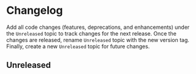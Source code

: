 # Changelog

Add all code changes (features, deprecations, and enhancements) under the `Unreleased` topic to track changes for 
the next release. Once the changes are released,
rename `Unreleased` topic with the new version tag. Finally, create a new `Unreleased` topic for future changes.

## Unreleased



